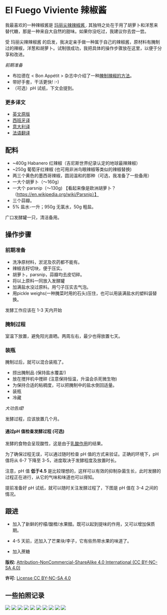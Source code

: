 # El Fuego Viviente 辣椒酱

我最喜欢的一种辣椒酱是 [
玛丽尖辣辣椒酱 ](http://www.sammcgees.com/habanero-hot-sauce/marie-sharps-hot-habanero-hot-sauce-10oz.html).
其独特之处在于用了胡萝卜和洋葱来替代糖，那是一种来自大自然的甜味。如果你没吃过，我建议你去尝一尝。

受 玛丽尖辣辣椒酱 的启发，我决定亲手做一种属于自己的辣椒酱，原材料有腌制过的辣椒，洋葱和胡萝卜。试制很成功，我把具体的操作步骤放在这里，以便于分享和改进。

*前期准备*
- 布拉德在 < Bon Appétit > 杂志中介绍了一种[腌制辣椒的方法](https://www.youtube.com/watch?v=UGjCeAbWKPo)。
- 带好手套，干活更快! :-)
- （可选）pH 试纸，下文会提到。


### 更多译文

- [英文原版](README.md)
- [西班牙译](README-ES.md)
- [意大利译](README-IT.md)
- [法语翻译](README-FR.md)

## 配料

- ~400g Habanero 红辣椒（吉尼斯世界纪录认定的地球最辣辣椒）
- ~250g 葡萄牙红辣椒 (也可用非洲鸟眼辣椒等类似的辣椒替换)
- 两三个黄色的墨西哥辣椒，圆润温和的那种（可选，我准备了一些备用）
- 一大个胡萝卜（～160g）
- 一大个 parsnip（～130g) 【看起来像是欧洲胡萝卜？（https://en.wikipedia.org/wiki/Parsnip）】
- 三个蒜瓣。
- 5% 盐水-一升；950g 无氯水，50g 粗盐。

广口发酵罐一只，清洁备用。

## 操作步骤

### 前期准备

- 洗净原材料，淤泥及农药都不能有。
- 辣椒去籽切块，便于压实。
- 胡萝卜，parsnip，蒜瓣均去皮切碎。
- 将以上原料一同放入发酵罐
- 加满盐水没过原料。用勺子压实去气泡。
- 用pickle weighs(一种腌菜时用的石头)压住，也可以用装满盐水的塑料袋替换。

发酵工作应该在 1-3 天内开始

### 腌制过程

室温下放置，避免阳光直晒。两周左右，最少也得放置七天。

### 装瓶

腌制过后，就可以混合装瓶了。

- 捞出腌制品 (保持盐水覆盖!)
- 放在搅拌机中搅碎 (注意保持恒温，升温会杀死微生物)
- 为保持合适的粘稠度，可以把腌制中的盐水倒回适量。
- 装瓶
- 冷藏

*大功告成!*

发酵过程，应该放置几个月。

#### 通过pH 值检查发酵过程 (可选)

发酵的食物会呈现酸性，这是由于[乳酸作用](https://en.wikipedia.org/wiki/Lactic_acid_fermentation)的结果。

为了确保过程无误，可以通过随时检查 pH 值的方式来验证。正确的环境下，pH值将从 6-7 下降至 3-5，进度取决于发酵程度及放置时长。

注意，pH 值 **低于4.5** 是比较理想的，这样可以有效的抑制杂菌生长，此时发酵的过程正在进行，从它的气味和味道也可以得知。

提前准备好 pH 试纸，就可以随时关注发酵过程了，下图是 pH 值在 3-4 之间的情况。

## 跟进

- 加入了新鲜的柠檬/酸橙/水果醋。既可以起到提味的作用，又可以增加保质期。

- 4-5 天前，还加入了芒果块/李子，它有些热带水果的味道了。

- 加入蔗糖


**版权:** [Attribution-NonCommercial-ShareAlike 4.0 International (CC BY-NC-SA 4.0)](https://creativecommons.org/licenses/by-nc-sa/4.0/)

**许可:** [License CC BY-NC-SA 4.0](https://creativecommons.org/licenses/by-nc-sa/4.0/legalcode)



## 一些拍照记录

![](/images/v1/20180714_121505.jpg?raw=true)
![](/images/v1/20180630_161027.jpg?raw=true)
![](/images/v1/20180630_170759.jpg?raw=true)
![](/images/v1/20180702_075317.jpg?raw=true)
![](/images/v1/20180714_114401.jpg?raw=true)
![](/images/v1/20180714_114706.jpg?raw=true)
![](/images/v1/20180714_115547.jpg?raw=true)
![](/images/v1/20180714_115701.jpg?raw=true)
![](/images/v1/20180714_120046.jpg?raw=true)
![](/images/v1/20180714_120432.jpg?raw=true)
